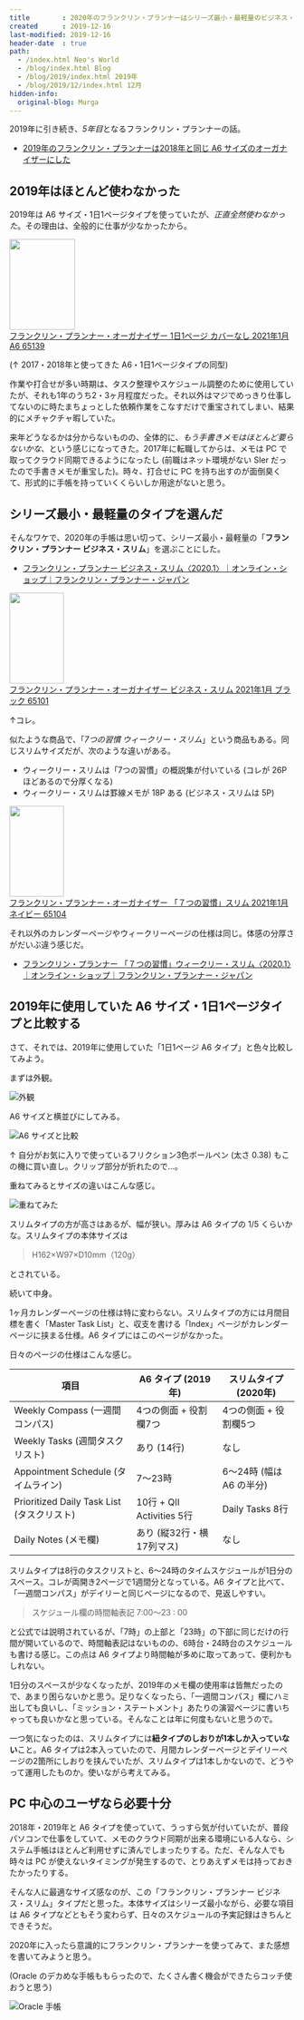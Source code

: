 ```yaml
---
title        : 2020年のフランクリン・プランナーはシリーズ最小・最軽量のビジネス・オーガナイザー・スリムにした
created      : 2019-12-16
last-modified: 2019-12-16
header-date  : true
path:
  - /index.html Neo's World
  - /blog/index.html Blog
  - /blog/2019/index.html 2019年
  - /blog/2019/12/index.html 12月
hidden-info:
  original-blog: Murga
---
```


2019年に引き続き、*5年目*となるフランクリン・プランナーの話。

- [2019年のフランクリン・プランナーは2018年と同じ A6 サイズのオーガナイザーにした](/blog/2018/12/25-01.html)

## 2019年はほとんど使わなかった

2019年は A6 サイズ・1日1ページタイプを使っていたが、*正直全然使わなかった*。その理由は、全般的に仕事が少なかったから。

<div class="ad-amazon">
  <div class="ad-amazon-image">
    <a href="https://www.amazon.co.jp/dp/B08HQJMTJM?tag=neos21-22&amp;linkCode=osi&amp;th=1&amp;psc=1">
      <img src="https://m.media-amazon.com/images/I/21QbVO6lWFL._SL160_.jpg" width="116" height="160">
    </a>
  </div>
  <div class="ad-amazon-info">
    <div class="ad-amazon-title">
      <a href="https://www.amazon.co.jp/dp/B08HQJMTJM?tag=neos21-22&amp;linkCode=osi&amp;th=1&amp;psc=1">フランクリン・プランナー・オーガナイザー 1日1ページ カバーなし 2021年1月 A6 65139</a>
    </div>
  </div>
</div>

(↑ 2017・2018年と使ってきた A6・1日1ページタイプの同型)

作業や打合せが多い時期は、タスク整理やスケジュール調整のために使用していたが、それも1年のうち2・3ヶ月程度だった。それ以外はマジでめっきり仕事してないのに時たまちょっとした依頼作業をこなすだけで重宝されてしまい、結果的にメチャクチャ暇していた。

来年どうなるかは分からないものの、全体的に、*もう手書きメモはほとんど要らないかな*、という感じになってきた。2017年に転職してからは、メモは PC で取ってクラウド同期できるようになったし (前職はネット環境がない SIer だったので手書きメモが重宝した)。時々、打合せに PC を持ち出すのが面倒臭くて、形式的に手帳を持っていくくらいしか用途がないと思う。

## シリーズ最小・最軽量のタイプを選んだ

そんなワケで、2020年の手帳は思い切って、シリーズ最小・最軽量の「**フランクリン・プランナー ビジネス・スリム**」を選ぶことにした。

- [フランクリン・プランナー ビジネス・スリム〈2020.1〉｜オンライン・ショップ｜フランクリン・プランナー・ジャパン](http://www.franklinplanner.co.jp/shopping/boundnotebook/slim_biz_weekly-20.html)

<div class="ad-amazon">
  <div class="ad-amazon-image">
    <a href="https://www.amazon.co.jp/dp/B08HQ9Q2TP?tag=neos21-22&amp;linkCode=osi&amp;th=1&amp;psc=1">
      <img src="https://m.media-amazon.com/images/I/31nmGaKMqvL._SL160_.jpg" width="96" height="160">
    </a>
  </div>
  <div class="ad-amazon-info">
    <div class="ad-amazon-title">
      <a href="https://www.amazon.co.jp/dp/B08HQ9Q2TP?tag=neos21-22&amp;linkCode=osi&amp;th=1&amp;psc=1">フランクリン・プランナー・オーガナイザー ビジネス・スリム 2021年1月 ブラック 65101</a>
    </div>
  </div>
</div>

↑コレ。

似たような商品で、「*7つの習慣 ウィークリー・スリム*」という商品もある。同じスリムサイズだが、次のような違いがある。

- ウィークリー・スリムは「7つの習慣」の概説集が付いている (コレが 26P ほどあるので分厚くなる)
- ウィークリー・スリムは罫線メモが 18P ある (ビジネス・スリムは 5P)

<div class="ad-amazon">
  <div class="ad-amazon-image">
    <a href="https://www.amazon.co.jp/dp/B08HQTH6BC?tag=neos21-22&amp;linkCode=osi&amp;th=1&amp;psc=1">
      <img src="https://m.media-amazon.com/images/I/31aPTffzN6L._SL160_.jpg" width="96" height="160">
    </a>
  </div>
  <div class="ad-amazon-info">
    <div class="ad-amazon-title">
      <a href="https://www.amazon.co.jp/dp/B08HQTH6BC?tag=neos21-22&amp;linkCode=osi&amp;th=1&amp;psc=1">フランクリン・プランナー・オーガナイザー 「７つの習慣」スリム 2021年1月 ネイビー 65104</a>
    </div>
  </div>
</div>

それ以外のカレンダーページやウィークリーページの仕様は同じ。体感の分厚さがだいぶ違う感じだ。

- [フランクリン・プランナー 「７つの習慣」ウィークリー・スリム〈2020.1〉｜オンライン・ショップ｜フランクリン・プランナー・ジャパン](http://www.franklinplanner.co.jp/shopping/boundnotebook/slim_7h_weekly-20.html)

## 2019年に使用していた A6 サイズ・1日1ページタイプと比較する

さて、それでは、2019年に使用していた「1日1ページ A6 タイプ」と色々比較してみよう。

まずは外観。

![外観](./16-01-01.jpg)

A6 サイズと横並びにしてみる。

![A6 サイズと比較](./16-01-02.jpg)

↑ 自分がお気に入りで使っているフリクション3色ボールペン (太さ 0.38) もこの機に買い直し。クリップ部分が折れたので…。

重ねてみるとサイズの違いはこんな感じ。

![重ねてみた](./16-01-03.jpg)

スリムタイプの方が高さはあるが、幅が狭い。厚みは A6 タイプの 1/5 くらいかな。スリムタイプの本体サイズは

> H162×W97×D10mm（120g）

とされている。

続いて中身。

1ヶ月カレンダーページの仕様は特に変わらない。スリムタイプの方には月間目標を書く「Master Task List」と、収支を書ける「Index」ページがカレンダーページに挟まる仕様。A6 タイプにはこのページがなかった。

日々のページの仕様はこんな感じ。

| 項目                                       | A6 タイプ (2019年)        | スリムタイプ (2020年)    |
|--------------------------------------------|---------------------------|--------------------------|
| Weekly Compass (一週間コンパス)            | 4つの側面 + 役割欄7つ     | 4つの側面 + 役割欄5つ    |
| Weekly Tasks (週間タスクリスト)            | あり (14行)               | なし                     |
| Appointment Schedule (タイムライン)        | 7〜23時                   | 6〜24時 (幅は A6 の半分) |
| Prioritized Daily Task List (タスクリスト) | 10行 + QII Activities 5行 | Daily Tasks 8行          |
| Daily Notes (メモ欄)                       | あり (縦32行・横17列マス) | なし                     |

スリムタイプは8行のタスクリストと、6〜24時のタイムスケジュールが1日分のスペース。コレが両開き2ページで1週間分となっている。A6 タイプと比べて、「一週間コンパス」がデイリーと同じページになるので、見返しやすい。

> スケジュール欄の時間軸表記 7:00～23 : 00

と公式では説明されているが、「7時」の上部と「23時」の下部に同じだけの行間が開いているので、時間軸表記はないものの、6時台・24時台のスケジュールも書ける感じ。この点は A6 タイプより時間軸が多めに取ってあって、便利かもしれない。

1日分のスペースが少なくなったが、2019年のメモ欄の使用率は皆無だったので、あまり困らないかと思う。足りなくなったら、「一週間コンパス」欄にハミ出しても良いし、「ミッション・ステートメント」あたりの演習ページに書いちゃっても良いかなと思っている。そんなことは年に何度もないと思うので。

一つ気になったのは、スリムタイプには**紐タイプのしおりが1本しか入っていない**こと。A6 タイプは2本入っていたので、月間カレンダーページとデイリーページの2箇所にしおりを挟んでいたが、スリムタイプは1本しかないので、どうやって運用したものか。使いながら考えてみる。

## PC 中心のユーザなら必要十分

2018年・2019年と A6 タイプを使っていて、うっすら気が付いていたが、普段パソコンで仕事をしていて、メモのクラウド同期が出来る環境にいる人なら、システム手帳はほとんど利用せずに済んでしまったりする。ただ、そんな人でも時々は PC が使えないタイミングが発生するので、とりあえずメモは持っておきたかったりする。

そんな人に最適なサイズ感なのが、この「フランクリン・プランナー ビジネス・スリム」タイプだと思った。本体サイズはシリーズ最小ながら、必要な項目は A6 タイプなどともそう変わらず、日々のスケジュールの予実記録はきちんとできそうだ。

2020年に入ったら意識的にフランクリン・プランナーを使ってみて、また感想を書いてみようと思う。

(Oracle のデカめな手帳ももらったので、たくさん書く機会ができたらコッチ使おうと思う)

![Oracle 手帳](./16-01-04.jpg)
